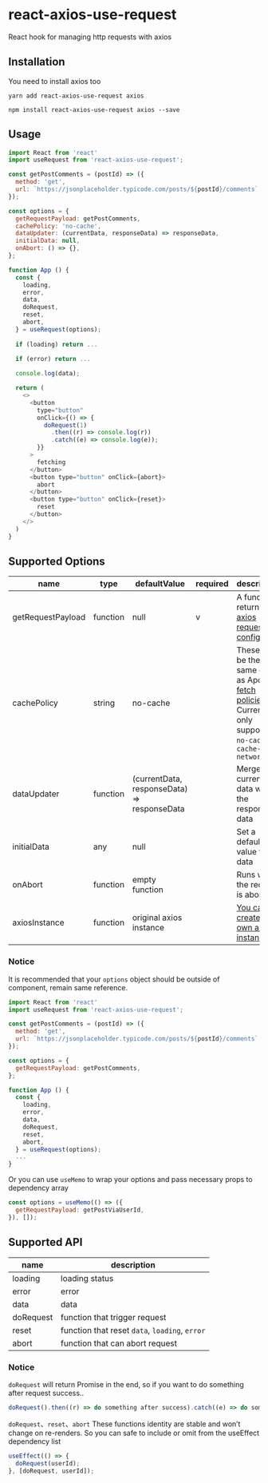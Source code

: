 # react-axios-use-request
React hook for managing http requests with axios

## Installation
You need to install axios too

`yarn add react-axios-use-request axios`

`npm install react-axios-use-request axios --save`

## Usage
```js
import React from 'react'
import useRequest from 'react-axios-use-request';

const getPostComments = (postId) => ({
  method: 'get',
  url: `https://jsonplaceholder.typicode.com/posts/${postId}/comments`,
});

const options = {
  getRequestPayload: getPostComments,
  cachePolicy: 'no-cache',
  dataUpdater: (currentData, responseData) => responseData,
  initialData: null,
  onAbort: () => {},
};

function App () {
  const {
    loading,
    error,
    data,
    doRequest,
    reset,
    abort,
  } = useRequest(options);
  
  if (loading) return ...

  if (error) return ...
  
  console.log(data);

  return (
    <>
      <button
        type="button"
        onClick={() => {
          doRequest(1)
            .then((r) => console.log(r))
            .catch((e) => console.log(e));
        }}
      >
        fetching
      </button>
      <button type="button" onClick={abort}>
        abort
      </button>
      <button type="button" onClick={reset}>
        reset
      </button>
    </>
  )
} 
```
## Supported Options
| name | type | defaultValue | required | description |
| -- | -- | -- | -- | -- |
| getRequestPayload | function | null | v | A function return [axios request config](https://github.com/axios/axios#request-config) |
| cachePolicy | string | no-cache | | These will be the same ones as Apollo's [fetch policies](https://www.apollographql.com/docs/react/api/react/hoc/#optionsfetchpolicy). Currently only supports `no-cache` or `cache-and-network` |
| dataUpdater | function | (currentData, responseData) => responseData | | Merges the current data with the response data |
| initialData | any | null | | Set a default value for data |
| onAbort | function | empty function | | Runs when the request is aborted |
| axiosInstance | function | original axios instance | | [You can create your own axios instance](https://github.com/axios/axios#creating-an-instance) |

### Notice
It is recommended that your `options` object should be outside of component, remain same reference.
```js
import React from 'react'
import useRequest from 'react-axios-use-request';

const getPostComments = (postId) => ({
  method: 'get',
  url: `https://jsonplaceholder.typicode.com/posts/${postId}/comments`,
});

const options = {
  getRequestPayload: getPostComments,
};

function App () {
  const {
    loading,
    error,
    data,
    doRequest,
    reset,
    abort,
  } = useRequest(options);
  ...
} 
```
Or you can use `useMemo` to wrap your options and pass necessary props to dependency array
```js
const options = useMemo(() => ({
  getRequestPayload: getPostViaUserId,
}), []);
```

## Supported API
| name | description |
| -- | -- |
| loading | loading status |
| error | error |
| data | data |
| doRequest | function that trigger request |
| reset | function that reset `data`, `loading`, `error` |
| abort | function that can abort request |

### Notice
`doRequest` will return Promise in the end, so if you want to do something after request success..
```js
doRequest().then((r) => do something after success).catch((e) => do something when error)
```

`doRequest`、`reset`、`abort` These functions identity are stable and won’t change on re-renders.
So you can safe to include or omit from the useEffect dependency list
```js
useEffect(() => {
  doRequest(userId);
}, [doRequest, userId]);
```
